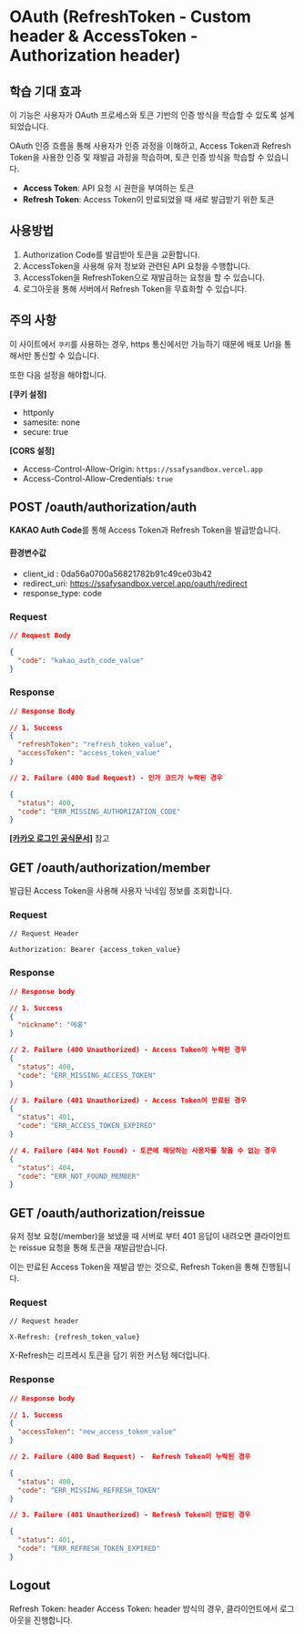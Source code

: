# OAuth (RefreshToken - Custom header & AccessToken - Authorization header)

## 학습 기대 효과

이 기능은 사용자가 OAuth 프로세스와 토큰 기반의 인증 방식을 학습할 수 있도록 설계되었습니다.

OAuth 인증 흐름을 통해 사용자가 인증 과정을 이해하고, Access Token과 Refresh Token을 사용한 인증 및 재발급 과정을 학습하며, 토큰 인증 방식을 학습할 수 있습니다.

- **Access Token**: API 요청 시 권한을 부여하는 토큰
- **Refresh Token**: Access Token이 만료되었을 때 새로 발급받기 위한 토큰

## 사용방법

1. Authorization Code를 발급받아 토큰을 교환합니다.
2. AccessToken을 사용해 유저 정보와 관련된 API 요청을 수행합니다.
3. AccessToken을 RefreshToken으로 재발급하는 요청을 할 수 있습니다.
4. 로그아웃을 통해 서버에서 Refresh Token을 무효화할 수 있습니다.

## 주의 사항

이 사이트에서 `쿠키`를 사용하는 경우, https 통신에서만 가능하기 때문에 배포 Url을 통해서만 통신할 수 있습니다.

또한 다음 설정을 해야합니다.

**[쿠키 설정]**

- httponly
- samesite: none
- secure: true

**[CORS 설정]**

- Access-Control-Allow-Origin: `https://ssafysandbox.vercel.app`
- Access-Control-Allow-Credentials: `true`

## POST /oauth/authorization/auth

**KAKAO Auth Code**를 통해 Access Token과 Refresh Token을 발급받습니다.

#### **환경변수값**

- client_id : 0da56a0700a56821782b91c49ce03b42
- redirect_uri: https://ssafysandbox.vercel.app/oauth/redirect
- response_type: code

### Request

```json
// Request Body

{
  "code": "kakao_auth_code_value"
}
```

### Response

```json
// Response Body

// 1. Success
{
  "refreshToken": "refresh_token_value",
  "accessToken": "access_token_value"
}

// 2. Failure (400 Bad Request) - 인가 코드가 누락된 경우

{
  "status": 400,
  "code": "ERR_MISSING_AUTHORIZATION_CODE"
}
```

[**[카카오 로그인 공식문서]**](https://developers.kakao.com/docs/latest/ko/kakaologin/rest-api) 참고

>

## GET /oauth/authorization/member

발급된 Access Token을 사용해 사용자 닉네임 정보를 조회합니다.

### Request

```http
// Request Header

Authorization: Bearer {access_token_value}
```

### Response

```json
// Response body

// 1. Success
{
  "nickname": "메롱"
}

// 2. Failure (400 Unauthorized) - Access Token이 누락된 경우
{
  "status": 400,
  "code": "ERR_MISSING_ACCESS_TOKEN"
}

// 3. Failure (401 Unauthorized) - Access Token이 만료된 경우
{
  "status": 401,
  "code": "ERR_ACCESS_TOKEN_EXPIRED"
}

// 4. Failure (404 Not Found) - 토큰에 해당하는 사용자를 찾을 수 없는 경우
{
  "status": 404,
  "code": "ERR_NOT_FOUND_MEMBER"
}
```

>

## GET /oauth/authorization/reissue

유저 정보 요청(/member)을 보냈을 때 서버로 부터 401 응답이 내려오면 클라이언트는 reissue 요청을 통해 토큰을 재발급받습니다.

이는 만료된 Access Token을 재발급 받는 것으로, Refresh Token을 통해 진행됩니다.

### Request

```http
// Request header

X-Refresh: {refresh_token_value}
```

X-Refresh는 리프레시 토큰을 담기 위한 커스텀 헤더입니다.

### Response

```json
// Response body

// 1. Success
{
  "accessToken": "new_access_token_value"
}

// 2. Failure (400 Bad Request) -  Refresh Token이 누락된 경우

{
  "status": 400,
  "code": "ERR_MISSING_REFRESH_TOKEN"
}

// 3. Failure (401 Unauthorized) - Refresh Token이 만료된 경우

{
  "status": 401,
  "code": "ERR_REFRESH_TOKEN_EXPIRED"
}
```

>

## Logout

Refresh Token: header Access Token: header 방식의 경우, 클라이언트에서 로그아웃을 진행합니다.
